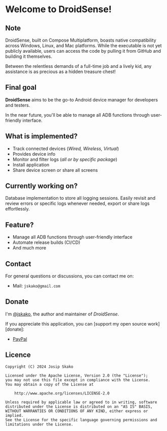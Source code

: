 # Welcome to DroidSense!

## Note
DroidSense, built on Compose Multiplatform, boasts native compatibility across Windows, Linux, and Mac platforms. While the executable is not yet publicly available, users can access the code by pulling it from GitHub and building it themselves.

Between the relentless demands of a full-time job and a lively kid, any assistance is as precious as a hidden treasure chest!

## Final goal

**DroidSense** aims to be the go-to Android device manager for developers and testers.

In the near future, you'll be able to manage all ADB functions through user-friendly interface.

## What is implemented?

- Track connected devices (*Wired, Wireless, Virtual*)
- Provides device info
- Monitor and filter logs (*all or by specific package*)
- Install application
- Share device screen or share all screens

## Currently working on?
Database implementation to store all logging sessions. Easily revisit and review errors or specific logs whenever needed, export or share logs effortlessly.

## Feature?
- Manage all ADB functions through user-friendly interface
- Automate release builds (CI/CD)
- And much more

## Contact

For general questions or discussions, you can contact me on:

- Mail: `jskako@gmail.com`

## Donate

I'm [@jskako](https://github.com/jskako), the author and maintainer of _DroidSense_.

If you appreciate this application, you can [support my open source
work][donate]:
- [PayPal](https://paypal.me/jskako)

## Licence

    Copyright (C) 2024 Josip Skako

    Licensed under the Apache License, Version 2.0 (the "License");
    you may not use this file except in compliance with the License.
    You may obtain a copy of the License at

        http://www.apache.org/licenses/LICENSE-2.0

    Unless required by applicable law or agreed to in writing, software
    distributed under the License is distributed on an "AS IS" BASIS,
    WITHOUT WARRANTIES OR CONDITIONS OF ANY KIND, either express or implied.
    See the License for the specific language governing permissions and
    limitations under the License.